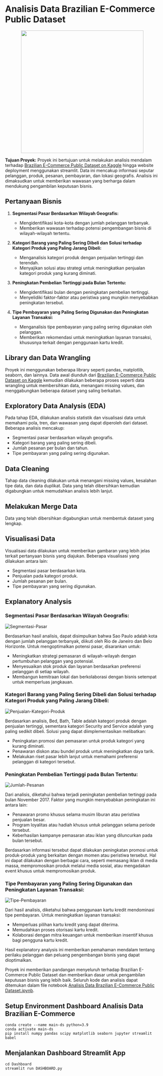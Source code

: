 # Analisis Data Brazilian E-Commerce Public Dataset
<p align="center"> 
   <img src="https://github.com/Arief-netizen/Portofolio-Proyek-DataScience-ML-AI/assets/56224972/aff85630-41be-4ad4-ac08-5c4b19e6dae2" height="400" style="display: block; margin: 0 auto;">
</p>

**Tujuan Proyek:**
Proyek ini bertujuan untuk melakukan analisis mendalam terhadap [Brazilian E-Commerce Public Dataset on Kaggle](https://www.kaggle.com/datasets/olistbr/brazilian-ecommerce) hingga website deployment menggunakan streamlit. Data ini mencakup informasi seputar pelanggan, produk, pesanan, pembayaran, dan lokasi geografis. Analisis ini dimaksudkan untuk memberikan wawasan yang berharga dalam mendukung pengambilan keputusan bisnis.

## Pertanyaan Bisnis

1. **Segmentasi Pasar Berdasarkan Wilayah Geografis:**
   - Mengidentifikasi kota-kota dengan jumlah pelanggan terbanyak.
   - Memberikan wawasan terhadap potensi pengembangan bisnis di wilayah-wilayah tertentu.

2. **Kategori Barang yang Paling Sering Dibeli dan Solusi terhadap Kategori Produk yang Paling Jarang Dibeli:**
   - Menganalisis kategori produk dengan penjualan tertinggi dan terendah.
   - Menyajikan solusi atau strategi untuk meningkatkan penjualan kategori produk yang kurang diminati.

3. **Peningkatan Pembelian Tertinggi pada Bulan Tertentu:**
   - Mengidentifikasi bulan dengan peningkatan pembelian tertinggi.
   - Menyelidiki faktor-faktor atau peristiwa yang mungkin menyebabkan peningkatan tersebut.

4. **Tipe Pembayaran yang Paling Sering Digunakan dan Peningkatan Layanan Transaksi:**
   - Menganalisis tipe pembayaran yang paling sering digunakan oleh pelanggan.
   - Memberikan rekomendasi untuk meningkatkan layanan transaksi, khususnya terkait dengan penggunaan kartu kredit.

## Library dan Data Wrangling

Proyek ini menggunakan beberapa library seperti pandas, matplotlib, seaborn, dan lainnya. Data awal diunduh dari [Brazilian E-Commerce Public Dataset on Kaggle](https://www.kaggle.com/datasets/olistbr/brazilian-ecommerce) kemudian dilakukan beberapa proses seperti data wrangling untuk membersihkan data, menangani missing values, dan menggabungkan beberapa dataset yang saling berkaitan.

## Exploratory Data Analysis (EDA)

Pada tahap EDA, dilakukan analisis statistik dan visualisasi data untuk memahami pola, tren, dan wawasan yang dapat diperoleh dari dataset. Beberapa analisis mencakup:

- Segmentasi pasar berdasarkan wilayah geografis.
- Kategori barang yang paling sering dibeli.
- Jumlah pesanan per bulan dan tahun.
- Tipe pembayaran yang paling sering digunakan.

## Data Cleaning

Tahap data cleaning dilakukan untuk menangani missing values, kesalahan tipe data, dan data duplikat. Data yang telah dibersihkan kemudian digabungkan untuk memudahkan analisis lebih lanjut.

## Melakukan Merge Data

Data yang telah dibersihkan digabungkan untuk membentuk dataset yang lengkap.

## Visualisasi Data

Visualisasi data dilakukan untuk memberikan gambaran yang lebih jelas terkait pertanyaan bisnis yang diajukan. Beberapa visualisasi yang dilakukan antara lain:

- Segmentasi pasar berdasarkan kota.
- Penjualan pada kategori produk.
- Jumlah pesanan per bulan.
- Tipe pembayaran yang sering digunakan.

## Explanatory Analysis

### **Segmentasi Pasar Berdasarkan Wilayah Geografis:**
![Segmentasi-Pasar](https://github.com/Arief-netizen/Portofolio-Proyek-DataScience-ML-AI/assets/56224972/c6d130d9-2bbf-40e1-b98c-3952430146aa)

Berdasarkan hasil analisis, dapat disimpulkan bahwa Sao Paulo adalah kota dengan jumlah pelanggan terbanyak, diikuti oleh Rio de Janeiro dan Belo Horizonte. Untuk mengoptimalkan potensi pasar, disarankan untuk:

- Meningkatkan strategi pemasaran di wilayah-wilayah dengan pertumbuhan pelanggan yang potensial.
- Menyesuaikan stok produk dan layanan berdasarkan preferensi pelanggan di setiap wilayah.
- Membangun kemitraan lokal dan berkolaborasi dengan bisnis setempat untuk memperluas jangkauan.

### **Kategori Barang yang Paling Sering Dibeli dan Solusi terhadap Kategori Produk yang Paling Jarang Dibeli:**
![Penjualan-Kategori-Produk](https://github.com/Arief-netizen/Portofolio-Proyek-DataScience-ML-AI/assets/56224972/3edfe53c-1b49-46c4-b09b-321587542aa5)

Berdasarkan analisis, Bed, Bath, Table adalah kategori produk dengan penjualan tertinggi, sementara kategori Security and Service adalah yang paling sedikit dibeli. Solusi yang dapat diimplementasikan melibatkan:

- Peningkatan promosi dan pemasaran untuk produk kategori yang kurang diminati.
- Penawaran diskon atau bundel produk untuk meningkatkan daya tarik.
- Melakukan riset pasar lebih lanjut untuk memahami preferensi pelanggan di kategori tersebut.

### **Peningkatan Pembelian Tertinggi pada Bulan Tertentu:**
![Jumlah-Pesanan](https://github.com/Arief-netizen/Portofolio-Proyek-DataScience-ML-AI/assets/56224972/728d44a1-1e97-4129-804e-aedeabee7a3b)

Dari analisis, diketahui bahwa terjadi peningkatan pembelian tertinggi pada bulan November 2017. Faktor yang mungkin menyebabkan peningkatan ini antara lain:

- Penawaran promo khusus selama musim liburan atau peristiwa penjualan besar.
- Program loyalitas atau hadiah khusus untuk pelanggan selama periode tersebut.
- Keberhasilan kampanye pemasaran atau iklan yang diluncurkan pada bulan tersebut.

Berdasarkan informasi tersebut dapat dilakukan peningkatan promosi untuk produk-produk yang berkaitan dengan momen atau peristiwa tersebut. Hal ini dapat dilakukan dengan berbagai cara, seperti memasang iklan di media massa, mempromosikan produk melalui media sosial, atau mengadakan event khusus untuk mempromosikan produk.

### **Tipe Pembayaran yang Paling Sering Digunakan dan Peningkatan Layanan Transaksi:**
![Tipe-Pembayaran](https://github.com/Arief-netizen/Portofolio-Proyek-DataScience-ML-AI/assets/56224972/40532622-64f2-4e0f-89e4-4c8d55b3485f)

Dari hasil analisis, diketahui bahwa penggunaan kartu kredit mendominasi tipe pembayaran. Untuk meningkatkan layanan transaksi:

- Memperluas pilihan kartu kredit yang dapat diterima.
- Memudahkan proses otorisasi kartu kredit.
- Kolaborasi dengan mitra keuangan untuk memberikan insentif khusus bagi pengguna kartu kredit.

Hasil explanatory analysis ini memberikan pemahaman mendalam tentang perilaku pelanggan dan peluang pengembangan bisnis yang dapat dioptimalkan.

Proyek ini memberikan pandangan menyeluruh terhadap Brazilian E-Commerce Public Dataset dan memberikan dasar untuk pengambilan keputusan bisnis yang lebih baik. Seluruh kode dan analisis dapat ditemukan dalam file notebook [Analisis Data Brazilian E-Commerce Public Dataset.ipynb](https://colab.research.google.com/drive/1UHxlt5_OE1BSqRmJTsWcp9nVWyRI2G9T).


## Setup Environment Dashboard Analisis Data Brazilian E-Commerce
```
conda create --name main-ds python=3.9
conda activate main-ds
pip install numpy pandas scipy matplotlib seaborn jupyter streamlit babel
```

## Menjalankan Dashboard Streamlit App
```
cd Dashboard
streamlit run DASHBOARD.py
```
